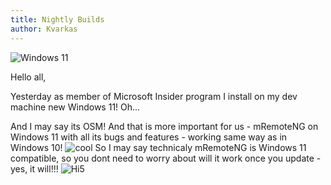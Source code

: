 ```yaml
---
title: Nightly Builds
author: Kvarkas 
---
```

![Windows 11](https://www.cnet.com/a/img/I7KGm5Rxmjsn89_SApZQXC82Vjo=/196x110/2021/06/25/6643c0a5-df79-4502-8cc8-4910bac853a1/yt-windows-11-first-impressions-3.jpg)

Hello all,

Yesterday as member of Microsoft Insider program I install on my dev machine new Windows 11! Oh... 

<!--more-->

And I may say its OSM! And that is more important for us - mRemoteNG on Windows 11 with all its bugs and features - working same way as in Windows 10! ![cool]([img]https://reklama-no.ru/smiles/cool.gif[/img])
So I may say technicaly mRemoteNG is Windows 11 compatible, so you dont need to worry about will it work once you update - yes, it will!!!
![Hi5](https://reklama-no.ru/smiles/punish.gif)
